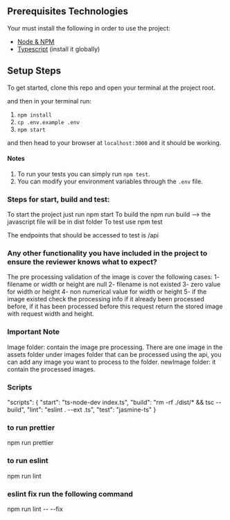 
## Prerequisites Technologies

Your must install the following in order to use the project:
- [Node & NPM](https://nodejs.org/en/download/)
- [Typescript](https://www.npmjs.com/package/typescript) (install it globally)

## Setup Steps
To get started, clone this repo and open your terminal at the project root.

and then in your terminal run:
1. `npm install`
2. `cp .env.example .env`
2. `npm start`

and then head to your browser at `localhost:3000` and it should be working.

#### Notes
1. To run your tests you can simply run `npm test`.
2. You can modify your environment variables through the `.env` file.

### Steps for start, build and test:
To start the project just run npm start 
To build the npm run build —> the javascript file will be in dist folder 
To test use npm test  

The endpoints that should be accessed to test is /api

### Any other functionality you have included in the project to ensure the reviewer knows what to expect?
The pre processing validation of the image is cover the following cases:
1- filename or width or height are null
2- filename is not existed 
3- zero value for width or height 
4- non numerical value for width or height 
5- if the image existed check the processing info if it already been processed before, if it has been processed before this request return the stored image with request width and height.

### Important Note
Image folder: contain the image pre processing.
There are one image in the assets folder under images folder that can be processed using the api, you can add any image you want to process to the folder.
newImage folder: it contain the processed images.

### Scripts 
"scripts": {
    "start": "ts-node-dev index.ts",
    "build": "rm -rf ./dist/* && tsc --build",
    "lint": "eslint . --ext .ts",
    "test": "jasmine-ts"
  }
### to run prettier
npm run prettier
### to run eslint
npm run lint
### eslint fix run the following command
npm run lint -- --fix